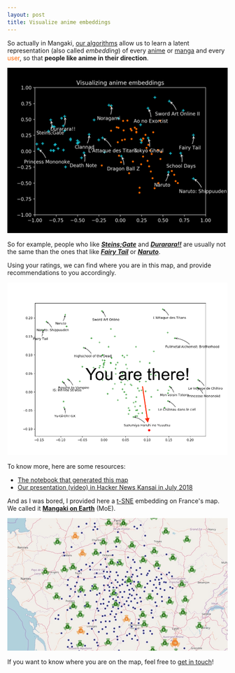 ```yaml
---
layout: post
title: Visualize anime embeddings
---
```


So actually in Mangaki, [our algorithms](https://github.com/mangaki/mangaki/tree/master/mangaki/mangaki/algo) allow us to learn a latent representation (also called *embedding*) of every [anime](https://mangaki.fr/anime/) or [manga](https://mangaki.fr/manga/) and every <span style="color: #f60">user</span>, so that **people like anime in their direction**.

![Embeddings in Mangaki](/public/img/embeddings.png)

So for example, people who like [***Steins;Gate***](https://mangaki.fr/anime/16) and [***Durarara!!***](https://mangaki.fr/anime/20) are usually not the same than the ones that like [***Fairy Tail***](https://mangaki.fr/anime/18) or [***Naruto***](https://mangaki.fr/anime/4).

Using your ratings, we can find where you are in this map, and provide recommendations to you accordingly.

![Where are you?](/public/img/here.png)

To know more, here are some resources:

- [The notebook that generated this map](https://github.com/mangaki/notebooks/blob/master/III%20-%20Visualize%20anime%20embeddings.ipynb)
- [Our presentation (video) in Hacker News Kansai in July 2018](https://www.youtube.com/watch?v=nE_rHgfpKms)

And as I was bored, I provided here a [t-SNE](https://en.wikipedia.org/wiki/T-distributed_stochastic_neighbor_embedding) embedding on France's map. We called it [**Mangaki on Earth**](http://mangaki.fr/map) (MoE).

[![Mangaki embeddings on France map](/public/img/maps.jpg)](https://mangaki.fr/map)

If you want to know where you are on the map, feel free to <a href="mailto:jj@mangaki.fr">get in touch</a>!
